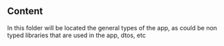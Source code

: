 ## Content

In this folder will be located the general types of the app, as could be non typed libraries that are used in the app, dtos, etc
